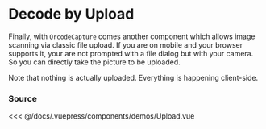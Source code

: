 # Decode by Upload

Finally, with `QrcodeCapture` comes another component which allows image scanning via classic file upload.
If you are on mobile and your browser supports it,
your are not prompted with a file dialog but with your camera.
So you can directly take the picture to be uploaded.

Note that nothing is actually uploaded. Everything is happening client-side.

<ClientOnly>
  <DemoWrapper component="Upload" />
</ClientOnly>

### Source

<<< @/docs/.vuepress/components/demos/Upload.vue
